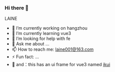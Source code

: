 ### Hi there 👋


LAINE

- 🔭 I’m currently working on hangzhou
- 🌱 I’m currently learning vue3
- 🤔 I’m looking for help with fe
- 💬 Ask me about ...
- 📫 How to reach me: laine001@163.com
- ⚡ Fun fact: ...
- 🏀 and：this has an ui frame for vue3 named [ikui](https://laine001.github.io/ik-ui)

